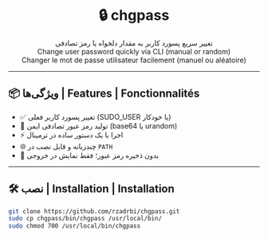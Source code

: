 <h1 align="center">🔒 chgpass</h1>

<p align="center">
  تغییر سریع پسورد کاربر به مقدار دلخواه یا رمز تصادفی
  <br>
  Change user password quickly via CLI (manual or random)
  <br>
  Changer le mot de passe utilisateur facilement (manuel ou aléatoire)
</p>

---

## 📦 ویژگی‌ها | Features | Fonctionnalités

- ✅ تغییر پسورد کاربر فعلی (SUDO_USER یا خودکار)
- 🔐 تولید رمز عبور تصادفی ایمن (base64 یا urandom)
- ⚡ اجرا با یک دستور ساده در ترمینال
- 🌐 چندزبانه و قابل نصب در `PATH`
- 📜 بدون ذخیره رمز عبور؛ فقط نمایش در خروجی

---

## 🛠 نصب | Installation | Installation

```bash
git clone https://github.com/rzadrbi/chgpass.git
sudo cp chgpass/bin/chgpass /usr/local/bin/
sudo chmod 700 /usr/local/bin/chgpass
